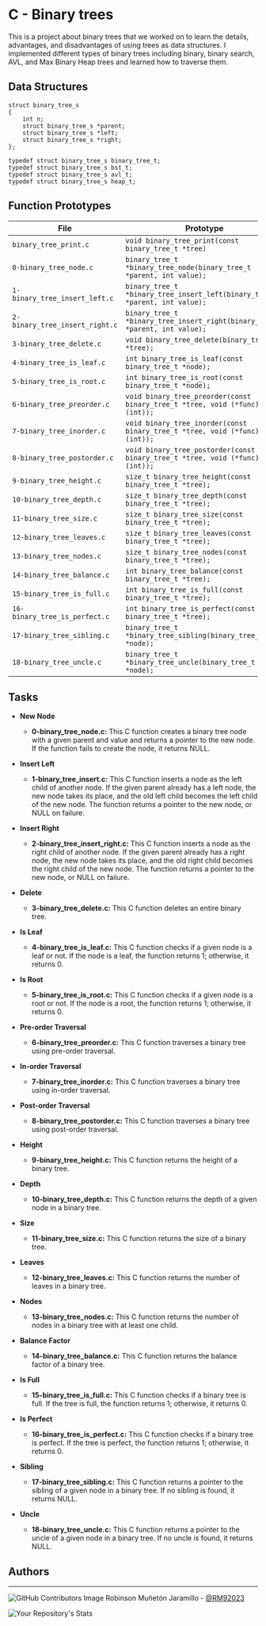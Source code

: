 # C - Binary trees

This is a project about binary trees that we worked on to learn the details, advantages, and disadvantages of using trees as data structures. I implemented different types of binary trees including binary, binary search, AVL, and Max Binary Heap trees and learned how to traverse them.

## Data Structures

```
struct binary_tree_s
{
    int n;
    struct binary_tree_s *parent;
    struct binary_tree_s *left;
    struct binary_tree_s *right;
};

typedef struct binary_tree_s binary_tree_t;
typedef struct binary_tree_s bst_t;
typedef struct binary_tree_s avl_t;
typedef struct binary_tree_s heap_t;
```

## Function Prototypes

| **File**                             | **Prototype**                                                                                        |
| -------------------------------- | ------------------------------------------------------------------------------------------------ |
| `binary_tree_print.c`            | `void binary_tree_print(const binary_tree_t *tree)`                                              |
| `0-binary_tree_node.c`           | `binary_tree_t *binary_tree_node(binary_tree_t *parent, int value);`                             |
| `1-binary_tree_insert_left.c`    | `binary_tree_t *binary_tree_insert_left(binary_tree_t *parent, int value);`                      |
| `2-binary_tree_insert_right.c`   | `binary_tree_t *binary_tree_insert_right(binary_tree_t *parent, int value);`                     |
| `3-binary_tree_delete.c`         | `void binary_tree_delete(binary_tree_t *tree);`                                                  |
| `4-binary_tree_is_leaf.c`        | `int binary_tree_is_leaf(const binary_tree_t *node);`                                            |
| `5-binary_tree_is_root.c`        | `int binary_tree_is_root(const binary_tree_t *node);`                                            |
| `6-binary_tree_preorder.c`       | `void binary_tree_preorder(const binary_tree_t *tree, void (*func)(int));`                       |
| `7-binary_tree_inorder.c`        | `void binary_tree_inorder(const binary_tree_t *tree, void (*func)(int));`                        |
| `8-binary_tree_postorder.c`      | `void binary_tree_postorder(const binary_tree_t *tree, void (*func)(int));`                      |
| `9-binary_tree_height.c`         | `size_t binary_tree_height(const binary_tree_t *tree);`                                          |
| `10-binary_tree_depth.c`         | `size_t binary_tree_depth(const binary_tree_t *tree);`                                           |
| `11-binary_tree_size.c`          | `size_t binary_tree_size(const binary_tree_t *tree);`                                            |
| `12-binary_tree_leaves.c`        | `size_t binary_tree_leaves(const binary_tree_t *tree);`                                          |
| `13-binary_tree_nodes.c`         | `size_t binary_tree_nodes(const binary_tree_t *tree);`                                           |
| `14-binary_tree_balance.c`       | `int binary_tree_balance(const binary_tree_t *tree);`                                            |
| `15-binary_tree_is_full.c`       | `int binary_tree_is_full(const binary_tree_t *tree);`                                            |
| `16-binary_tree_is_perfect.c`    | `int binary_tree_is_perfect(const binary_tree_t *tree);`                                         |
| `17-binary_tree_sibling.c`       | `binary_tree_t *binary_tree_sibling(binary_tree_t *node);`                                       |
| `18-binary_tree_uncle.c`         | `binary_tree_t *binary_tree_uncle(binary_tree_t *node);`                                         |

## **Tasks**

* **New Node**

  * **0-binary_tree_node.c:** This C function creates a binary tree node with a given parent and value and returns a pointer to the new node. If the function fails to create the node, it returns NULL.

* **Insert Left**

    * **1-binary_tree_insert.c:** This C function inserts a node as the left child of another node. If the given parent already has a left node, the new node takes its place, and the old left child becomes the left child of the new node. The function returns a pointer to the new node, or NULL on failure.

* **Insert Right**

    * **2-binary_tree_insert_right.c:** This C function inserts a node as the right child of another node. If the given parent already has a right node, the new node takes its place, and the old right child becomes the right child of the new node. The function returns a pointer to the new node, or NULL on failure.

* **Delete**
  * **3-binary_tree_delete.c:** This C function deletes an entire binary tree.

* **Is Leaf**
  * **4-binary_tree_is_leaf.c:** This C function checks if a given node is a leaf or not. If the node is a leaf, the function returns 1; otherwise, it returns 0.

* **Is Root**
  * **5-binary_tree_is_root.c:** This C function checks if a given node is a root or not. If the node is a root, the function returns 1; otherwise, it returns 0.

* **Pre-order Traversal**
  * **6-binary_tree_preorder.c:** This C function traverses a binary tree using pre-order traversal.

* **In-order Traversal**
  * **7-binary_tree_inorder.c:** This C function traverses a binary tree using in-order traversal.

* **Post-order Traversal**
  * **8-binary_tree_postorder.c:** This C function traverses a binary tree using post-order traversal.

* **Height**
  * **9-binary_tree_height.c:** This C function returns the height of a binary tree.

* **Depth**
  * **10-binary_tree_depth.c:** This C function returns the depth of a given node in a binary tree.

* **Size**
  * **11-binary_tree_size.c:** This C function returns the size of a binary tree.

* **Leaves**
  * **12-binary_tree_leaves.c:** This C function returns the number of leaves in a binary tree.

* **Nodes**
  * **13-binary_tree_nodes.c:** This C function returns the number of nodes in a binary tree with at least one child.

* **Balance Factor**
  * **14-binary_tree_balance.c:** This C function returns the balance factor of a binary tree.

* **Is Full**
  * **15-binary_tree_is_full.c:** This C function checks if a binary tree is full. If the tree is full, the function returns 1; otherwise, it returns 0.

* **Is Perfect**
  * **16-binary_tree_is_perfect.c:** This C function checks if a binary tree is perfect. If the tree is perfect, the function returns 1; otherwise, it returns 0.

* **Sibling**
  * **17-binary_tree_sibling.c:** This C function returns a pointer to the sibling of a given node in a binary tree. If no sibling is found, it returns NULL.

* **Uncle**
  * **18-binary_tree_uncle.c:** This C function returns a pointer to the uncle of a given node in a binary tree. If no uncle is found, it returns NULL.

## Authors
--- 

![GitHub Contributors Image](https://contrib.rocks/image?repo=RM92023/holbertonschool-low_level_programming)
Robinson Muñetón Jaramillo - <a href="https://github.com/RM92023" target="_blank"> @RM92023</a>

![Your Repository's Stats](https://github-readme-stats.vercel.app/api?username=RM92023&show_icons=true)
